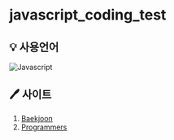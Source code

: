 # javascript_coding_test

## 💡 사용언어 
<img alt="Javascript" src="https://img.shields.io/badge/Javascript-ffb13b.svg?&style=for-the-badge&logo=javascript&logoColor=white"/>

## 🖊 사이트
1. [Baekjoon](https://www.acmicpc.net/)
2. [Programmers](https://programmers.co.kr/)

## 
